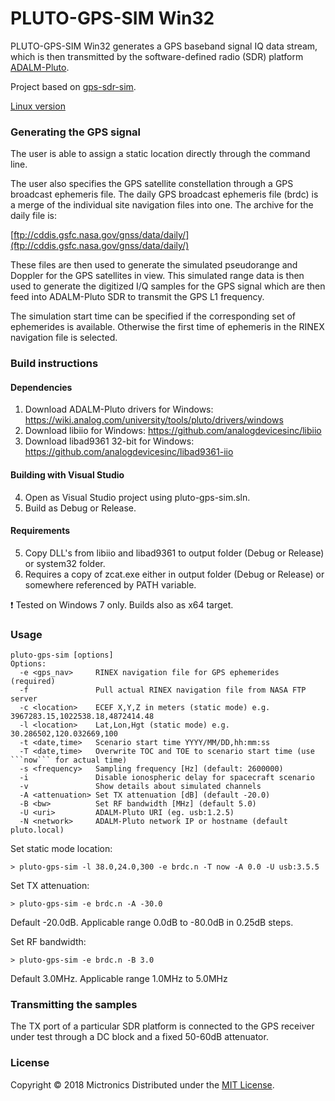 # PLUTO-GPS-SIM Win32

PLUTO-GPS-SIM Win32 generates a GPS baseband signal IQ data stream, which is then transmitted by the 
software-defined radio (SDR) platform [ADALM-Pluto](https://wiki.analog.com/university/tools/pluto).

Project based on [gps-sdr-sim](https://github.com/osqzss/gps-sdr-sim).

[Linux version](https://github.com/Mictronics/pluto-gps-sim)

### Generating the GPS signal
The user is able to assign a static location directly through the command line.

The user also specifies the GPS satellite constellation through a GPS broadcast 
ephemeris file. The daily GPS broadcast ephemeris file (brdc) is a merge of the
individual site navigation files into one. The archive for the daily file is:

[ftp://cddis.gsfc.nasa.gov/gnss/data/daily/](ftp://cddis.gsfc.nasa.gov/gnss/data/daily/)

These files are then used to generate the simulated pseudorange and
Doppler for the GPS satellites in view. This simulated range data is 
then used to generate the digitized I/Q samples for the GPS signal
which are then feed into ADALM-Pluto SDR to transmit the GPS L1 frequency.

The simulation start time can be specified if the corresponding set of ephemerides
is available. Otherwise the first time of ephemeris in the RINEX navigation file
is selected.

### Build instructions
#### Dependencies

1. Download ADALM-Pluto drivers for Windows: https://wiki.analog.com/university/tools/pluto/drivers/windows
2. Download libiio for Windows: https://github.com/analogdevicesinc/libiio
3. Download libad9361 32-bit for Windows: https://github.com/analogdevicesinc/libad9361-iio

#### Building with Visual Studio
4. Open as Visual Studio project using pluto-gps-sim.sln.
5. Build as Debug or Release.

#### Requirements

5. Copy DLL's from libiio and libad9361 to output folder (Debug or Release) or system32 folder.
6. Requires a copy of zcat.exe either in output folder (Debug or Release) or somewhere referenced by PATH variable.

:exclamation: Tested on Windows 7 only. Builds also as x64 target.

### Usage
```
pluto-gps-sim [options]
Options:
  -e <gps_nav>     RINEX navigation file for GPS ephemerides (required)
  -f               Pull actual RINEX navigation file from NASA FTP server
  -c <location>    ECEF X,Y,Z in meters (static mode) e.g. 3967283.15,1022538.18,4872414.48
  -l <location>    Lat,Lon,Hgt (static mode) e.g. 30.286502,120.032669,100
  -t <date,time>   Scenario start time YYYY/MM/DD,hh:mm:ss
  -T <date,time>   Overwrite TOC and TOE to scenario start time (use ```now``` for actual time)
  -s <frequency>   Sampling frequency [Hz] (default: 2600000)
  -i               Disable ionospheric delay for spacecraft scenario
  -v               Show details about simulated channels
  -A <attenuation> Set TX attenuation [dB] (default -20.0)
  -B <bw>          Set RF bandwidth [MHz] (default 5.0)
  -U <uri>         ADALM-Pluto URI (eg. usb:1.2.5)
  -N <network>     ADALM-Pluto network IP or hostname (default pluto.local)
```

Set static mode location:

```
> pluto-gps-sim -l 38.0,24.0,300 -e brdc.n -T now -A 0.0 -U usb:3.5.5
```

Set TX attenuation:
```
> pluto-gps-sim -e brdc.n -A -30.0
```
Default -20.0dB. Applicable range 0.0dB to -80.0dB in 0.25dB steps.

Set RF bandwidth:
```
> pluto-gps-sim -e brdc.n -B 3.0
```
Default 3.0MHz. Applicable range 1.0MHz to 5.0MHz

### Transmitting the samples

The TX port of a particular SDR platform is connected to the GPS receiver
under test through a DC block and a fixed 50-60dB attenuator.

### License

Copyright &copy; 2018 Mictronics
Distributed under the [MIT License](http://www.opensource.org/licenses/mit-license.php).

